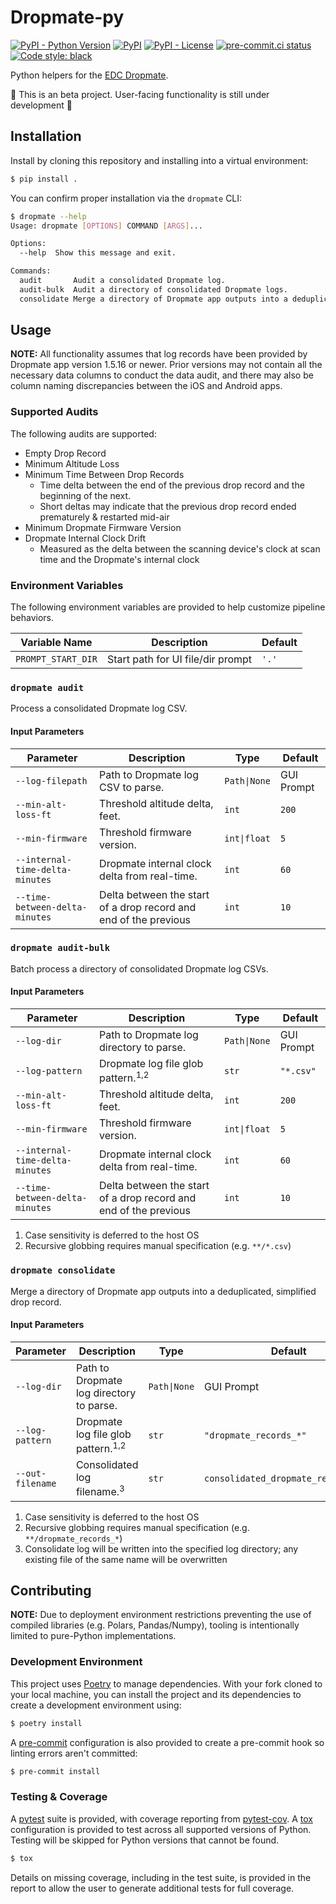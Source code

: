 # Dropmate-py
[![PyPI - Python Version](https://img.shields.io/pypi/pyversions/dropmate-py/0.1.0?logo=python&logoColor=FFD43B)](https://pypi.org/project/dropmate-py/)
[![PyPI](https://img.shields.io/pypi/v/dropmate-py?logo=Python&logoColor=FFD43B)](https://pypi.org/project/dropmate-py/)
[![PyPI - License](https://img.shields.io/pypi/l/dropmate-py?color=magenta)](https://github.com/sco1/dropmate-py/blob/main/LICENSE)
[![pre-commit.ci status](https://results.pre-commit.ci/badge/github/sco1/dropmate-py/main.svg)](https://results.pre-commit.ci/latest/github/sco1/dropmate-py/main)
[![Code style: black](https://img.shields.io/badge/code%20style-black-black)](https://github.com/psf/black)

Python helpers for the [EDC Dropmate](https://earthlydynamics.com/dropmate/).

🚨 This is an beta project. User-facing functionality is still under development 🚨

## Installation
Install by cloning this repository and installing into a virtual environment:

```bash
$ pip install .
```

You can confirm proper installation via the `dropmate` CLI:
<!-- [[[cog
import cog
from subprocess import PIPE, run
out = run(["dropmate", "--help"], stdout=PIPE, encoding="ascii")
cog.out(
    f"```bash\n$ dropmate --help\n{out.stdout.rstrip()}\n```"
)
]]] -->
```bash
$ dropmate --help
Usage: dropmate [OPTIONS] COMMAND [ARGS]...

Options:
  --help  Show this message and exit.

Commands:
  audit       Audit a consolidated Dropmate log.
  audit-bulk  Audit a directory of consolidated Dropmate logs.
  consolidate Merge a directory of Dropmate app outputs into a deduplicated, simplified drop record.
```
<!-- [[[end]]] -->

## Usage
**NOTE:** All functionality assumes that log records have been provided by Dropmate app version 1.5.16 or newer. Prior versions may not contain all the necessary data columns to conduct the data audit, and there may also be column naming discrepancies between the iOS and Android apps.

### Supported Audits
The following audits are supported:

* Empty Drop Record
* Minimum Altitude Loss
* Minimum Time Between Drop Records
  * Time delta between the end of the previous drop record and the beginning of the next.
  * Short deltas may indicate that the previous drop record ended prematurely & restarted mid-air
* Minimum Dropmate Firmware Version
* Dropmate Internal Clock Drift
  * Measured as the delta between the scanning device's clock at scan time and the Dropmate's internal clock

### Environment Variables
The following environment variables are provided to help customize pipeline behaviors.

| Variable Name      | Description                       | Default      |
|--------------------|-----------------------------------|--------------|
| `PROMPT_START_DIR` | Start path for UI file/dir prompt | `'.'`        |

### `dropmate audit`
Process a consolidated Dropmate log CSV.
#### Input Parameters
| Parameter                       | Description                                                      | Type         | Default    |
|---------------------------------|------------------------------------------------------------------|--------------|------------|
| `--log-filepath`                | Path to Dropmate log CSV to parse.                               | `Path\|None` | GUI Prompt |
| `--min-alt-loss-ft`             | Threshold altitude delta, feet.                                  | `int`        | `200`      |
| `--min-firmware`                | Threshold firmware version.                                      | `int\|float` | `5`        |
| `--internal-time-delta-minutes` | Dropmate internal clock delta from real-time.                    | `int`        | `60`       |
| `--time-between-delta-minutes`  | Delta between the start of a drop record and end of the previous | `int`        | `10`       |

### `dropmate audit-bulk`
Batch process a directory of consolidated Dropmate log CSVs.
#### Input Parameters
| Parameter                       | Description                                                      | Type         | Default    |
|---------------------------------|------------------------------------------------------------------|--------------|------------|
| `--log-dir`                     | Path to Dropmate log directory to parse.                         | `Path\|None` | GUI Prompt |
| `--log-pattern`                 | Dropmate log file glob pattern.<sup>1,2</sup>                    | `str`        | `"*.csv"`  |
| `--min-alt-loss-ft`             | Threshold altitude delta, feet.                                  | `int`        | `200`      |
| `--min-firmware`                | Threshold firmware version.                                      | `int\|float` | `5`        |
| `--internal-time-delta-minutes` | Dropmate internal clock delta from real-time.                    | `int`        | `60`       |
| `--time-between-delta-minutes`  | Delta between the start of a drop record and end of the previous | `int`        | `10`       |

1. Case sensitivity is deferred to the host OS
2. Recursive globbing requires manual specification (e.g. `**/*.csv`)

### `dropmate consolidate`
Merge a directory of Dropmate app outputs into a deduplicated, simplified drop record.
#### Input Parameters
| Parameter        | Description                                   | Type         | Default                             |
|----------------- |-----------------------------------------------|--------------|-------------------------------------|
| `--log-dir`      | Path to Dropmate log directory to parse.      | `Path\|None` | GUI Prompt                          |
| `--log-pattern`  | Dropmate log file glob pattern.<sup>1,2</sup> | `str`        | `"dropmate_records_*"`              |
| `--out-filename` | Consolidated log filename.<sup>3</sup>        | `str`        | `consolidated_dropmate_records.csv` |

1. Case sensitivity is deferred to the host OS
2. Recursive globbing requires manual specification (e.g. `**/dropmate_records_*`)
3. Consolidate log will be written into the specified log directory; any existing file of the same name will be overwritten

## Contributing
**NOTE:** Due to deployment environment restrictions preventing the use of compiled libraries (e.g. Polars, Pandas/Numpy), tooling is intentionally limited to pure-Python implementations.
### Development Environment
This project uses [Poetry](https://python-poetry.org/) to manage dependencies. With your fork cloned to your local machine, you can install the project and its dependencies to create a development environment using:

```bash
$ poetry install
```

A [pre-commit](https://pre-commit.com) configuration is also provided to create a pre-commit hook so linting errors aren't committed:

```bash
$ pre-commit install
```

### Testing & Coverage
A [pytest](https://docs.pytest.org/en/latest/) suite is provided, with coverage reporting from [pytest-cov](https://github.com/pytest-dev/pytest-cov). A [tox](https://github.com/tox-dev/tox/) configuration is provided to test across all supported versions of Python. Testing will be skipped for Python versions that cannot be found.

```bash
$ tox
```

Details on missing coverage, including in the test suite, is provided in the report to allow the user to generate additional tests for full coverage.
